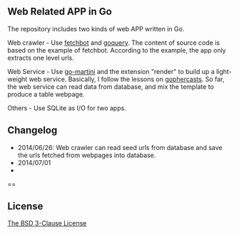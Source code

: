 ## Web Related APP in Go
The repository includes two kinds of web APP written in Go. 

Web crawler - Use [fetchbot] and [goquery]. The content of source code is based on the example of fetchbot. According to the example, the app only extracts one level urls.

Web Service - Use [go-martini] and the extension "render" to build up a light-weight web service. Basically, I follow the lessons on [gophercasts]. So far, the web service can read data from database, and mix the template to produce a table webpage.

Others - Use SQLite as I/O for two apps.


## Changelog
* 2014/06/26: Web crawler can read seed urls from database and save the urls fetched from webpages into database.
* 2014/07/01
* 


==
## License
[The BSD 3-Clause License][bsd]

[fetchbot]: https://github.com/PuerkitoBio/fetchbot
[goquery]: https://github.com/PuerkitoBio/goquery
[go-martini]: https://github.com/go-martini/martini
[gophercasts]: https://gophercasts.io/lessons
[bsd]: http://opensource.org/licenses/BSD-3-Clause
